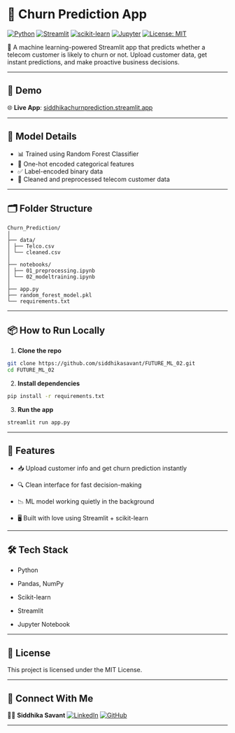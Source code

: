 # 💼 Churn Prediction App

[![Python](https://img.shields.io/badge/Python-3776AB?style=flat&logo=python&logoColor=white)](https://www.python.org/)
[![Streamlit](https://img.shields.io/badge/Streamlit-FF4B4B?style=flat&logo=streamlit&logoColor=white)](https://streamlit.io/)
[![scikit-learn](https://img.shields.io/badge/scikit--learn-F7931E?style=flat&logo=scikit-learn&logoColor=white)](https://scikit-learn.org/)
[![Jupyter](https://img.shields.io/badge/Jupyter-F37626?style=flat&logo=jupyter&logoColor=white)](https://jupyter.org/)
[![License: MIT](https://img.shields.io/badge/License-MIT-yellow.svg)](https://opensource.org/licenses/MIT)

🎯 A machine learning-powered Streamlit app that predicts whether a telecom customer is likely to churn or not. Upload customer data, get instant predictions, and make proactive business decisions.

---

## 🚀 Demo

🌐 **Live App**: [siddhikachurnprediction.streamlit.app](https://siddhikachurnprediction.streamlit.app/)

---

## 🧠 Model Details

- 📊 Trained using Random Forest Classifier
- 🔢 One-hot encoded categorical features
- ✅ Label-encoded binary data
- 🧼 Cleaned and preprocessed telecom customer data

---

## 🗂️ Folder Structure
```
Churn_Prediction/
│
├── data/
│ ├── Telco.csv
│ └── cleaned.csv
│
├── notebooks/
│ ├── 01_preprocessing.ipynb
│ └── 02_modeltraining.ipynb
│
├── app.py
├── random_forest_model.pkl
└── requirements.txt
```

---

## 📦 How to Run Locally

1. **Clone the repo**
   
```bash
git clone https://github.com/siddhikasavant/FUTURE_ML_02.git
cd FUTURE_ML_02
```

2. **Install dependencies**
   
```bash
pip install -r requirements.txt
```

3. **Run the app**
   
```bash
streamlit run app.py
```

--- 
 
## 📌 Features

- 📥 Upload customer info and get churn prediction instantly

- 🔍 Clean interface for fast decision-making

- 📉 ML model working quietly in the background

- 🖥️ Built with love using Streamlit + scikit-learn

---

## 🛠️ Tech Stack

- Python

- Pandas, NumPy

- Scikit-learn

- Streamlit

- Jupyter Notebook

--- 

## 📄 License
This project is licensed under the MIT License.

---

## 💌 Connect With Me
👩‍💻 **Siddhika Savant**
[![LinkedIn](https://img.shields.io/badge/-LinkedIn-blue?style=flat&logo=linkedin)](https://www.linkedin.com/in/siddhika-savant-b262352a9/)
[![GitHub](https://img.shields.io/badge/-GitHub-black?style=flat&logo=github)](https://github.com/siddhikasavant)

---
